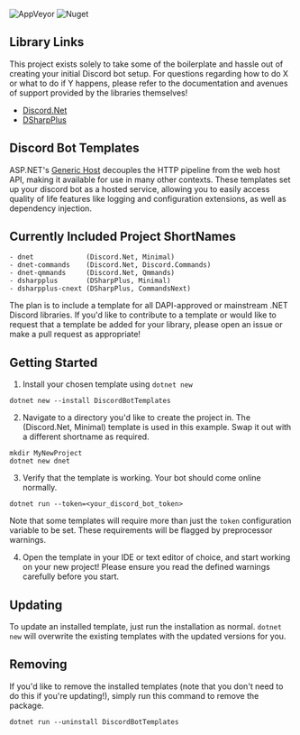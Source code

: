 ![AppVeyor](https://img.shields.io/appveyor/ci/trinitrot0luene/DiscordBotTemplates.svg?style=popout)
![Nuget](https://img.shields.io/nuget/v/DiscordBotTemplates.svg?label=DiscordBotTemplates&style=popout)

## Library Links

This project exists solely to take some of the boilerplate and hassle out of creating your initial Discord bot setup. For questions regarding how to do X or what to do if Y happens, please refer to the documentation and avenues of support provided by the libraries themselves!

- [Discord.Net](https://github.com/discord-net/Discord.Net)
- [DSharpPlus](https://github.com/DSharpPlus/DSharpPlus)

## Discord Bot Templates

ASP.NET's [Generic Host](https://docs.microsoft.com/en-us/aspnet/core/fundamentals/host/generic-host?view=aspnetcore-2.2) decouples the HTTP pipeline from the web host API, making it available for use in many other contexts. These templates set up your discord bot as a hosted service, allowing you to easily access quality of life features like logging and configuration extensions, as well as dependency injection. 

## Currently Included Project ShortNames

```
- dnet             (Discord.Net, Minimal)
- dnet-commands    (Discord.Net, Discord.Commands)
- dnet-qmmands     (Discord.Net, Qmmands)
- dsharpplus       (DSharpPlus, Minimal)
- dsharpplus-cnext (DSharpPlus, CommandsNext)
```

The plan is to include a template for all DAPI-approved or mainstream .NET Discord libraries. If you'd like to contribute to a template or would like to request that a template be added for your library, please open an issue or make a pull request as appropriate!

## Getting Started

1. Install your chosen template using `dotnet new`
```
dotnet new --install DiscordBotTemplates
```
2. Navigate to a directory you'd like to create the project in. The (Discord.Net, Minimal) template is used in this example. Swap it out with a different shortname as required.
```
mkdir MyNewProject
dotnet new dnet
```
3. Verify that the template is working. Your bot should come online normally.
```
dotnet run --token=<your_discord_bot_token>
```

Note that some templates will require more than just the `token` configuration variable to be set. These requirements will be flagged by preprocessor warnings.

4. Open the template in your IDE or text editor of choice, and start working on your new project! Please ensure you read the defined warnings carefully before you start.

## Updating

To update an installed template, just run the installation as normal. `dotnet new` will overwrite the existing templates with the updated versions for you.

## Removing

If you'd like to remove the installed templates (note that you don't need to do this if you're updating!), simply run this command to remove the package.
```
dotnet run --uninstall DiscordBotTemplates
```

